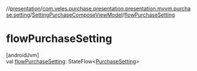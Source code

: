 //[presentation](../../../index.md)/[com.veles.purchase.presentation.presentation.mvvm.purchase.setting](../index.md)/[SettingPurchaseComposeViewModel](index.md)/[flowPurchaseSetting](flow-purchase-setting.md)

# flowPurchaseSetting

[androidJvm]\
val [flowPurchaseSetting](flow-purchase-setting.md): StateFlow&lt;[PurchaseSetting](../../../../domain/domain/com.veles.purchase.domain.model.setting/-purchase-setting/index.md)&gt;
